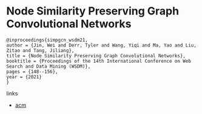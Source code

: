 # Node Similarity Preserving Graph Convolutional Networks

```
@inproceedings{simpgcn_wsdm21,
author = {Jin, Wei and Derr, Tyler and Wang, Yiqi and Ma, Yao and Liu, Zitao and Tang, Jiliang},
title = {Node Similarity Preserving Graph Convolutional Networks},
booktitle = {Proceedings of the 14th International Conference on Web Search and Data Mining (WSDM)},
pages = {148--156},
year = {2021}
}
```

links
- [acm](https://dl.acm.org/doi/abs/10.1145/3437963.3441735)
